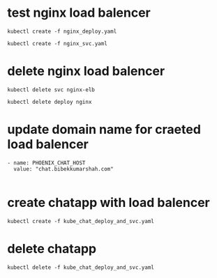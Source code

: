 # test nginx load balencer 
```
kubectl create -f nginx_deploy.yaml

kubectl create -f nginx_svc.yaml

```
# delete nginx load balencer

```
kubectl delete svc nginx-elb

kubectl delete deploy nginx

```

# update domain name for craeted load balencer 

```
- name: PHOENIX_CHAT_HOST
  value: "chat.bibekkumarshah.com"
          
```
# create chatapp with load balencer
```
kubectl create -f kube_chat_deploy_and_svc.yaml

```
# delete chatapp
```
kubectl delete -f kube_chat_deploy_and_svc.yaml
```
